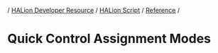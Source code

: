 / [HALion Developer Resource](../..//HALion-Developer-Resource.md) / [HALion Script](./HALion-Script.md) / [Reference](./Reference.md) /

# Quick Control Assignment Modes
